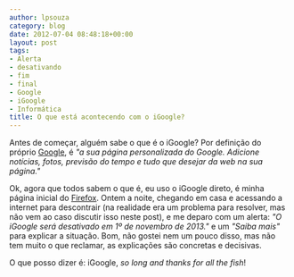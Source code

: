 ```yaml
---
author: lpsouza
category: blog
date: 2012-07-04 08:48:18+00:00
layout: post
tags:
- Alerta
- desativando
- fim
- final
- Google
- iGoogle
- Informática
title: O que está acontecendo com o iGoogle?
---
```


Antes de começar, alguém sabe o que é o iGoogle? Por definição do próprio [Google](http://www.google.com), é *"a sua página personalizada do Google. Adicione notícias, fotos, previsão do tempo e tudo que desejar da web na sua página."*

Ok, agora que todos sabem o que é, eu uso o iGoogle direto, é minha página inicial do [Firefox](http://www.mozilla.org/pt-BR/firefox/). Ontem a noite, chegando em casa e acessando a internet para descontrair (na realidade era um problema para resolver, mas não vem ao caso discutir isso neste post), e me deparo com um alerta: *"O iGoogle será desativado em 1º de novembro de 2013."* e um *"Saiba mais"* para explicar a situação. Bom, não gostei nem um pouco disso, mas não tem muito o que reclamar, as explicações são concretas e decisivas.

O que posso dizer é: iGoogle, _so long and thanks for all the fish_!